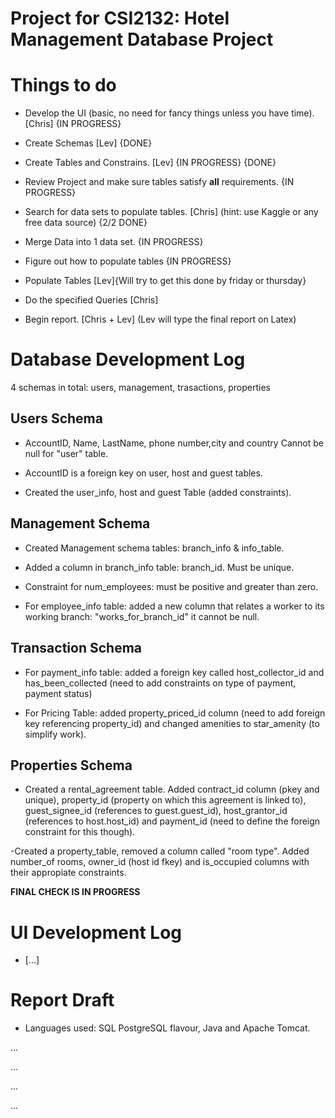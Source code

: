 # Project for CSI2132: Hotel Management Database Project

# Things to do

+ Develop the UI (basic, no need for fancy things unless you have time). [Chris] {IN PROGRESS}

+ Create Schemas [Lev] {DONE}

+ Create Tables and Constrains. [Lev] {IN PROGRESS} {DONE}

+ Review Project and make sure tables satisfy **all** requirements. {IN PROGRESS}

+ Search for data sets to populate tables. [Chris] (hint: use Kaggle or any free data source) {2/2 DONE}

+ Merge Data into 1 data set. {IN PROGRESS}

+ Figure out how to populate tables {IN PROGRESS}

+ Populate Tables [Lev]{Will try to get this done by friday or thursday} 

- Do the specified Queries [Chris]

- Begin report. [Chris + Lev] (Lev will type the final report on Latex)

# Database Development Log

4 schemas in total: users, management, trasactions, properties

## Users Schema

- AccountID, Name, LastName, phone number,city and country Cannot be null for "user" table.

- AccountID is a foreign key on user, host and guest tables. 

- Created the user_info, host and guest Table (added constraints).

## Management Schema

- Created Management schema tables: branch_info & info_table.

- Added a column in branch_info table: branch_id. Must be unique.

- Constraint for num_employees: must be positive and greater than zero.

- For employee_info table: added a new column that relates a worker to its working branch: "works_for_branch_id" it cannot be null.

## Transaction Schema

- For payment_info table: added a foreign key called host_collector_id and has_been_collected (need to add constraints on type of payment, payment status)

- For Pricing Table: added property_priced_id column (need to add foreign key referencing property_id) and changed amenities to star_amenity (to simplify work).

## Properties Schema

- Created a rental_agreement table. Added contract_id column (pkey and unique), property_id (property on which this agreement is linked to), guest_signee_id (references to guest.guest_id), host_grantor_id (references to host.host_id) and payment_id (need to define the foreign constraint for this though).

-Created a property_table, removed a column called "room type". Added number_of rooms, owner_id (host id fkey) and is_occupied columns with their appropiate constraints.

**FINAL CHECK IS IN PROGRESS**

# UI Development Log

- [...]


# Report Draft

- Languages used: SQL PostgreSQL flavour, Java and Apache Tomcat.

...

...

...

...
